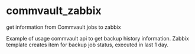 # commvault_zabbix
get information from Commvault jobs to zabbix

Example of usage commvault api to get backup history information.
Zabbix template creates item for backup job status, executed in last 1 day.


